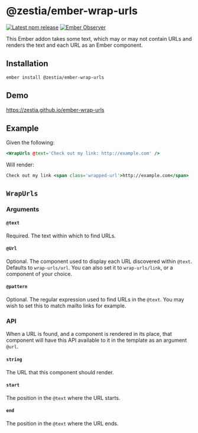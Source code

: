 # @zestia/ember-wrap-urls

[![Latest npm release][npm-badge]][npm-badge-url]
[![Ember Observer][ember-observer-badge]][ember-observer-url]

<!-- [![GitHub Actions][github-actions-badge]][github-actions-url] -->

[npm-badge]: https://img.shields.io/npm/v/@zestia/ember-wrap-urls.svg
[npm-badge-url]: https://www.npmjs.com/package/@zestia/ember-wrap-urls
[github-actions-badge]: https://github.com/zestia/ember-wrap-urls/workflows/CI/badge.svg
[github-actions-url]: https://github.com/zestia/ember-wrap-urls/actions
[ember-observer-badge]: https://emberobserver.com/badges/-zestia-ember-wrap-urls.svg
[ember-observer-url]: https://emberobserver.com/addons/@zestia/ember-wrap-urls

This Ember addon takes some text, which may or may not contain URLs and renders the text and each URL as an Ember component.

## Installation

```
ember install @zestia/ember-wrap-urls
```

## Demo

https://zestia.github.io/ember-wrap-urls

## Example

Given the following:

```hbs
<WrapUrls @text='Check out my link: http://example.com' />
```

Will render:

```hbs
Check out my link <span class='wrapped-url'>http://example.com</span>
```

## `WrapUrls`

### Arguments

#### `@text`

Required. The text within which to find URLs.

#### `@Url`

Optional. The component used to display each URL discovered within `@text`. Defaults to `wrap-urls/url`. You can also set it to `wrap-urls/link`, or a component of your choice.

#### `@pattern`

Optional. The regular expression used to find URLs in the `@text`. You may wish to set this to match mailto links for example.

### API

When a URL is found, and a component is rendered in its place, that component will have this API available to it in the template as an argument `@url`.

#### `string`

The URL that this component should render.

#### `start`

The position in the `@text` where the URL starts.

#### `end`

The position in the `@text` where the URL ends.
